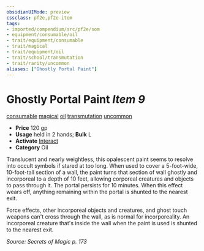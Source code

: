 ```yaml
---
obsidianUIMode: preview
cssclass: pf2e,pf2e-item
tags:
- imported/compendium/src/pf2e/som
- equipment/consumable/oil
- trait/equipment/consumable
- trait/magical
- trait/equipment/oil
- trait/school/transmutation
- trait/rarity/uncommon
aliases: ["Ghostly Portal Paint"]
---
```

# Ghostly Portal Paint *Item 9*  
[consumable](consumable.md)  [magical](magical.md)  [oil](oil.md)  [transmutation](transmutation.md)  [uncommon](uncommon.md)  

- **Price** 120 gp
- **Usage** held in 2 hands; **Bulk** L
- **Activate** [Interact](interact.md)
- **Category** Oil

Translucent and nearly weightless, this opalescent paint seems to resolve into occult symbols if stared at too long. When used to cover a 5-foot-wide, 10-foot-tall section of a wall, the paint turns that section of wall ghostly and incorporeal to a depth of 10 feet, allowing corporeal creatures and objects to pass through it. The portal persists for 10 minutes. When this effect wears off, anything remaining within the portal is shunted to the nearest exit.

Force effects, other incorporeal objects and creatures, and ghost touch weapons can't cross through the wall, as is normal for incorporeality. An incorporeal creature that's inside the wall when the paint is used is shunted to the nearest exit.

*Source: Secrets of Magic p. 173*